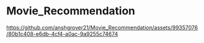 
# Movie_Recommendation



https://github.com/anshgrover21/Movie_Recommendation/assets/99357076/80b1c408-e6db-4cf4-a0ac-9a9255c74674






